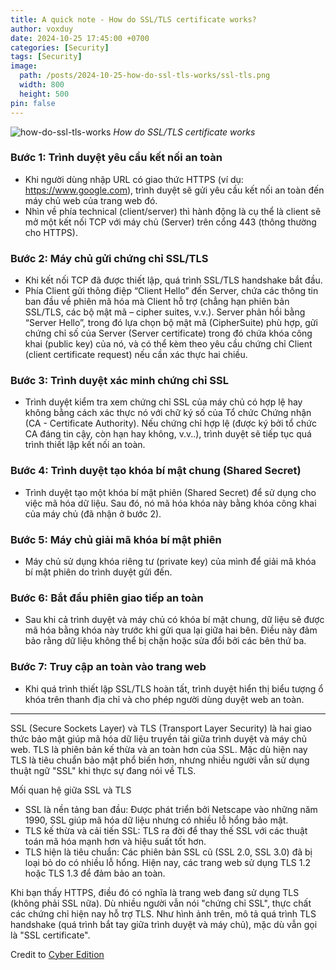 ```yaml
---
title: A quick note - How do SSL/TLS certificate works?
author: voxduy
date: 2024-10-25 17:45:00 +0700
categories: [Security]
tags: [Security]
image:
  path: /posts/2024-10-25-how-do-ssl-tls-works/ssl-tls.png
  width: 800
  height: 500
pin: false
---
```


![how-do-ssl-tls-works](/posts/2024-10-25-how-do-ssl-tls-works/how_do_ssl_tls_works.gif)
_How do SSL/TLS certificate works_

### **Bước 1: Trình duyệt yêu cầu kết nối an toàn**

- Khi người dùng nhập URL có giao thức HTTPS (ví dụ: <https://www.google.com>), trình duyệt sẽ gửi yêu cầu kết nối an toàn đến máy chủ web của trang web đó.
- Nhìn về phía technical (client/server) thì hành động là cụ thể là client sẽ mở một kết nối TCP với máy chủ (Server) trên cổng 443 (thông thường cho HTTPS).

### **Bước 2: Máy chủ gửi chứng chỉ SSL/TLS**

- Khi kết nối TCP đã được thiết lập, quá trình SSL/TLS handshake bắt đầu.
- Phía Client gửi thông điệp “Client Hello” đến Server, chứa các thông tin ban đầu về phiên mã hóa mà Client hỗ trợ (chẳng hạn phiên bản SSL/TLS, các bộ mật mã – cipher suites, v.v.). Server phản hồi bằng “Server Hello”, trong đó lựa chọn bộ mật mã (CipherSuite) phù hợp, gửi chứng chỉ số của Server (Server certificate) trong đó chứa khóa công khai (public key) của nó, và có thể kèm theo yêu cầu chứng chỉ Client (client certificate request) nếu cần xác thực hai chiều.

### **Bước 3: Trình duyệt xác minh chứng chỉ SSL**

- Trình duyệt kiểm tra xem chứng chỉ SSL của máy chủ có hợp lệ hay không bằng cách xác thực nó với chữ ký số của Tổ chức Chứng nhận (CA - Certificate Authority). Nếu chứng chỉ hợp lệ (được ký bởi tổ chức CA đáng tin cậy, còn hạn hay không, v.v..), trình duyệt sẽ tiếp tục quá trình thiết lập kết nối an toàn.

### **Bước 4: Trình duyệt tạo khóa bí mật chung (Shared Secret)**

- Trình duyệt tạo một khóa bí mật phiên (Shared Secret) để sử dụng cho việc mã hóa dữ liệu. Sau đó, nó mã hóa khóa này bằng khóa công khai của máy chủ (đã nhận ở bước 2).

### **Bước 5: Máy chủ giải mã khóa bí mật phiên**

- Máy chủ sử dụng khóa riêng tư (private key) của mình để giải mã khóa bí mật phiên do trình duyệt gửi đến.

### **Bước 6: Bắt đầu phiên giao tiếp an toàn**

- Sau khi cả trình duyệt và máy chủ có khóa bí mật chung, dữ liệu sẽ được mã hóa bằng khóa này trước khi gửi qua lại giữa hai bên. Điều này đảm bảo rằng dữ liệu không thể bị chặn hoặc sửa đổi bởi các bên thứ ba.

### **Bước 7: Truy cập an toàn vào trang web**

- Khi quá trình thiết lập SSL/TLS hoàn tất, trình duyệt hiển thị biểu tượng ổ khóa trên thanh địa chỉ và cho phép người dùng duyệt web an toàn.

---

SSL (Secure Sockets Layer) và TLS (Transport Layer Security) là hai giao thức bảo mật giúp mã hóa dữ liệu truyền tải giữa trình duyệt và máy chủ web. TLS là phiên bản kế thừa và an toàn hơn của SSL. Mặc dù hiện nay TLS là tiêu chuẩn bảo mật phổ biến hơn, nhưng nhiều người vẫn sử dụng thuật ngữ "SSL" khi thực sự đang nói về TLS.

Mối quan hệ giữa SSL và TLS

- SSL là nền tảng ban đầu: Được phát triển bởi Netscape vào những năm 1990, SSL giúp mã hóa dữ liệu nhưng có nhiều lỗ hổng bảo mật.
- TLS kế thừa và cải tiến SSL: TLS ra đời để thay thế SSL với các thuật toán mã hóa mạnh hơn và hiệu suất tốt hơn.
- TLS hiện là tiêu chuẩn: Các phiên bản SSL cũ (SSL 2.0, SSL 3.0) đã bị loại bỏ do có nhiều lỗ hổng. Hiện nay, các trang web sử dụng TLS 1.2 hoặc TLS 1.3 để đảm bảo an toàn.

Khi bạn thấy HTTPS, điều đó có nghĩa là trang web đang sử dụng TLS (không phải SSL nữa). Dù nhiều người vẫn nói "chứng chỉ SSL", thực chất các chứng chỉ hiện nay hỗ trợ TLS. Như hình ảnh trên, mô tả quá trình TLS handshake (quá trình bắt tay giữa trình duyệt và máy chủ), mặc dù vẫn gọi là "SSL certificate".

Credit to [Cyber Edition](https://www.linkedin.com/company/cyberedition/)
